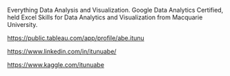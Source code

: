 Everything Data Analysis and Visualization. Google Data Analytics Certified, held Excel Skills for Data Analytics and Visualization from Macquarie University.


https://public.tableau.com/app/profile/abe.itunu


https://www.linkedin.com/in/itunuabe/


https://www.kaggle.com/itunuabe
